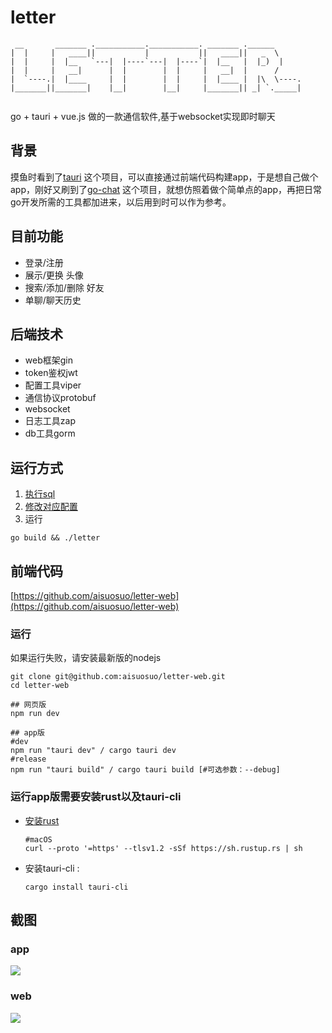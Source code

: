 # letter

```text
 __       _______ .___________.___________. _______ .______      
|  |     |   ____||           |           ||   ____||   _  \     
|  |     |  |__   `---|  |----`---|  |----`|  |__   |  |_)  |    
|  |     |   __|      |  |        |  |     |   __|  |      /     
|  `----.|  |____     |  |        |  |     |  |____ |  |\  \----.
|_______||_______|    |__|        |__|     |_______|| _| `._____|
                                                                 
```

go + tauri + vue.js 做的一款通信软件,基于websocket实现即时聊天

## 背景

摸鱼时看到了[tauri](https://github.com/tauri-apps/tauri)
这个项目，可以直接通过前端代码构建app，于是想自己做个app，刚好又刷到了[go-chat](https://github.com/kone-net/go-chat)
这个项目，就想仿照着做个简单点的app，再把日常go开发所需的工具都加进来，以后用到时可以作为参考。

## 目前功能

* 登录/注册
* 展示/更换 头像
* 搜索/添加/删除 好友
* 单聊/聊天历史

## 后端技术

* web框架gin
* token鉴权jwt
* 配置工具viper
* 通信协议protobuf
* websocket
* 日志工具zap
* db工具gorm

## 运行方式

1. [执行sql](shell/generate.sql)
2. [修改对应配置](config/config.toml)
3. 运行

```shell
go build && ./letter
```

## 前端代码

[https://github.com/aisuosuo/letter-web](https://github.com/aisuosuo/letter-web)

### 运行

如果运行失败，请安装最新版的nodejs

```shell
git clone git@github.com:aisuosuo/letter-web.git
cd letter-web

## 网页版
npm run dev

## app版
#dev
npm run "tauri dev" / cargo tauri dev
#release
npm run "tauri build" / cargo tauri build [#可选参数：--debug]

```

### 运行app版需要安装rust以及tauri-cli

* [安装rust](https://www.rust-lang.org/zh-CN/tools/install)
    ```shell
  #macOS
  curl --proto '=https' --tlsv1.2 -sSf https://sh.rustup.rs | sh
  ```
* 安装tauri-cli :
    ```shell
    cargo install tauri-cli
    ```

## 截图

### app

![](assets/index_app.png)

### web

![](assets/index_web.png)